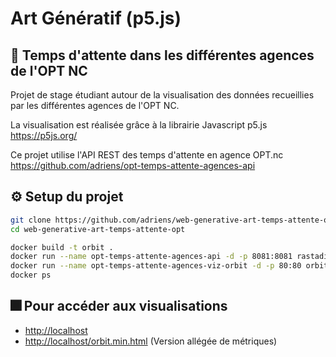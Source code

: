# Art Génératif (p5.js)

## :speech_balloon: Temps d'attente dans les différentes agences de l'OPT NC

Projet de stage étudiant autour de la visualisation des données recueillies par les différentes agences de l'OPT NC.

La visualisation est réalisée grâce à la librairie Javascript p5.js <br>
<https://p5js.org/>

Ce projet utilise l'API REST des temps d'attente en agence OPT.nc <br>
<https://github.com/adriens/opt-temps-attente-agences-api>

## :gear: Setup du projet

```sh
git clone https://github.com/adriens/web-generative-art-temps-attente-opt.git
cd web-generative-art-temps-attente-opt
```

```sh
docker build -t orbit .
docker run --name opt-temps-attente-agences-api -d -p 8081:8081 rastadidi/opt-temps-attente-agences-api
docker run --name opt-temps-attente-agences-viz-orbit -d -p 80:80 orbit
docker ps
```

## :fireworks: Pour accéder aux visualisations

* <http://localhost>
* <http://localhost/orbit.min.html> (Version allégée de métriques)
